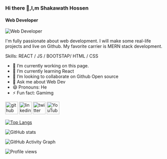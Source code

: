### Hi there 👋,I,m Shakawath Hossen
#### Web Developer
![Web Developer](https://media-exp1.licdn.com/dms/image/C5616AQHp84bDWO3ejw/profile-displaybackgroundimage-shrink_200_800/0/1645433157469?e=1651104000&v=beta&t=CjCs5ui79nGrB8PBMYDwJqVLsChGcY8BggxCd3VHV98)

I'm fully passionate about web development. I will make some real-life projects and live on Github. My favorite carrier is MERN stack development.

Skills: REACT / JS / BOOTSTAP/ HTML / CSS

- 🔭 I’m currently working on this page. 
- 🌱 I’m currently learning React 
- 👯 I’m looking to collaborate on Github Open source 
- 💬 Ask me about Web Dev 
- 😄 Pronouns: He 
- ⚡ Fun fact: Gamimg 


[<img src='https://cdn.jsdelivr.net/npm/simple-icons@3.0.1/icons/github.svg' alt='github' height='40'>](https://github.com/ShakawathHossen)  [<img src='https://cdn.jsdelivr.net/npm/simple-icons@3.0.1/icons/linkedin.svg' alt='linkedin' height='40'>](https://www.linkedin.com/in/shakawath-hossen-a4a427190/)  [<img src='https://cdn.jsdelivr.net/npm/simple-icons@3.0.1/icons/twitter.svg' alt='twitter' height='40'>](https://twitter.com/@ShakawathHosse1)  [<img src='https://cdn.jsdelivr.net/npm/simple-icons@3.0.1/icons/youtube.svg' alt='YouTube' height='40'>](https://www.youtube.com/channel/UCh5gQBQvMyT3RU8mqcXf83w)  

[![Top Langs](https://github-readme-stats.vercel.app/api/top-langs/?username=ShakawathHossen)](https://github.com/anuraghazra/github-readme-stats)

![GitHub stats](https://github-readme-stats.vercel.app/api?username=ShakawathHossen&show_icons=true)  

![GitHub Activity Graph](https://activity-graph.herokuapp.com/graph?username=ShakawathHossen)  

![Profile views](https://gpvc.arturio.dev/ShakawathHossen)  
